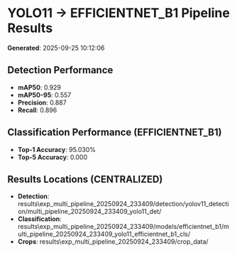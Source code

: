 # YOLO11 -> EFFICIENTNET_B1 Pipeline Results

**Generated**: 2025-09-25 10:12:06

## Detection Performance
- **mAP50**: 0.929
- **mAP50-95**: 0.557
- **Precision**: 0.887
- **Recall**: 0.896

## Classification Performance (EFFICIENTNET_B1)
- **Top-1 Accuracy**: 95.030%
- **Top-5 Accuracy**: 0.000

## Results Locations (CENTRALIZED)
- **Detection**: results\exp_multi_pipeline_20250924_233409/detection/yolov11_detection/multi_pipeline_20250924_233409_yolo11_det/
- **Classification**: results\exp_multi_pipeline_20250924_233409/models/efficientnet_b1/multi_pipeline_20250924_233409_yolo11_efficientnet_b1_cls/
- **Crops**: results\exp_multi_pipeline_20250924_233409/crop_data/

